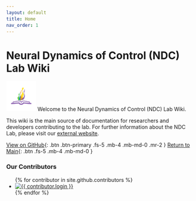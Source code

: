 ```yaml
---
layout: default
title: Home
nav_order: 1
---
```


# Neural Dynamics of Control (NDC) Lab Wiki

<img src="ndcwikiicon.png"
     alt="NDC Wiki Icon"
     width="80"
     height="80"/> Welcome to the Neural Dynamics of Control (NDC) Lab Wiki.

This wiki is the main source of documentation for researchers and developers contributing to the lab. For further information about the NDC Lab, please visit our [external website](http://www.ndclab.com/).


<!-- [Get started now](#getting-started){: .btn .btn-primary .fs-5 .mb-4 .mb-md-0 .mr-2 }  -->
[View on GitHub](https://github.com/NDCLab/wiki){: .btn .btn-primary .fs-5 .mb-4 .mb-md-0 .mr-2 }
[Return to Main](https://ndclab.github.io/){: .btn .fs-5 .mb-4 .mb-md-0 }

### Our Contributors
<ul class="list-style-none">
{% for contributor in site.github.contributors %}
  <li class="d-inline-block mr-1">
     <a href="{{ contributor.html_url }}"><img src="{{ contributor.avatar_url }}" width="32" height="32" alt="{{ contributor.login }}"/></a>
  </li>
{% endfor %}
</ul>

